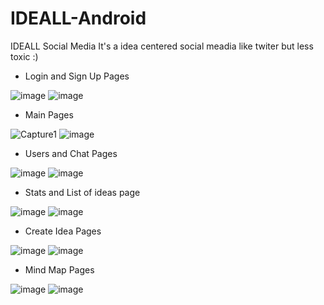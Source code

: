 # IDEALL-Android
IDEALL Social Media 
It's a idea centered social meadia like twiter but less toxic :)

* Login and Sign Up Pages

![image](https://user-images.githubusercontent.com/115421396/195800913-078a853b-9ca6-4778-a49a-847e2c27458c.png)
![image](https://user-images.githubusercontent.com/115421396/195801053-5afdeaa4-6aaa-4311-a8de-649840819281.png)

* Main Pages 

![Capture1](https://user-images.githubusercontent.com/115421396/195807145-8f54893c-8d2d-4c34-ac6d-60c6e06cf7ca.PNG)
![image](https://user-images.githubusercontent.com/115421396/195801217-80744b12-c3b9-415d-8b53-5b5eb60c9885.png)

* Users and Chat Pages

![image](https://user-images.githubusercontent.com/115421396/195801295-6e92efe9-78e9-4e4d-82df-609e16dd06dc.png)
![image](https://user-images.githubusercontent.com/115421396/195801427-90aac4d1-7ba8-4f24-b04b-fb343cc9878f.png)

* Stats and List of ideas page  

![image](https://user-images.githubusercontent.com/115421396/195801647-bbb23eb2-7532-4b94-aa75-35f998b3aba4.png)
![image](https://user-images.githubusercontent.com/115421396/195801897-a85db419-3c9c-49e8-bd01-e4a01f6a173c.png)

* Create Idea Pages  

![image](https://user-images.githubusercontent.com/115421396/195802796-2ccf12c4-b024-4f4f-b482-3c63a161f99c.png)
![image](https://user-images.githubusercontent.com/115421396/195801992-356b2c70-4bc6-417c-9bc7-4109893ca9a4.png)

* Mind Map Pages  

![image](https://user-images.githubusercontent.com/115421396/195802082-364b28de-077f-488f-80bc-9082d2b994f1.png)
![image](https://user-images.githubusercontent.com/115421396/195802459-1ee5bcf9-955c-4744-b3f8-10e6c15094b3.png)

